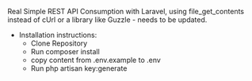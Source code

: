 Real Simple REST API Consumption with Laravel, using file_get_contents instead of cUrl or a library like Guzzle - needs to be updated. 

 - Installation instructions:
    - Clone Repository
    - Run composer install
    - copy content from .env.example to .env
    - Run php artisan key:generate
